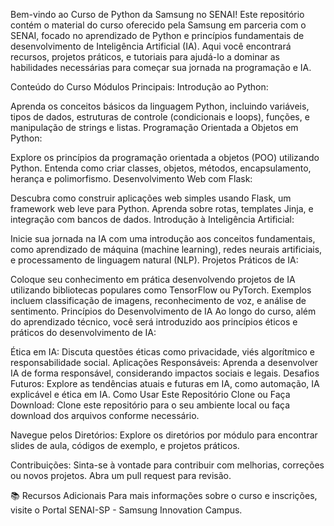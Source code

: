 Bem-vindo ao Curso de Python da Samsung no SENAI!
Este repositório contém o material do curso oferecido pela Samsung em parceria com o SENAI, focado no aprendizado de Python e princípios fundamentais de desenvolvimento de Inteligência Artificial (IA). Aqui você encontrará recursos, projetos práticos, e tutoriais para ajudá-lo a dominar as habilidades necessárias para começar sua jornada na programação e IA.

Conteúdo do Curso
Módulos Principais:
Introdução ao Python:

Aprenda os conceitos básicos da linguagem Python, incluindo variáveis, tipos de dados, estruturas de controle (condicionais e loops), funções, e manipulação de strings e listas.
Programação Orientada a Objetos em Python:

Explore os princípios da programação orientada a objetos (POO) utilizando Python. Entenda como criar classes, objetos, métodos, encapsulamento, herança e polimorfismo.
Desenvolvimento Web com Flask:

Descubra como construir aplicações web simples usando Flask, um framework web leve para Python. Aprenda sobre rotas, templates Jinja, e integração com bancos de dados.
Introdução à Inteligência Artificial:

Inicie sua jornada na IA com uma introdução aos conceitos fundamentais, como aprendizado de máquina (machine learning), redes neurais artificiais, e processamento de linguagem natural (NLP).
Projetos Práticos de IA:

Coloque seu conhecimento em prática desenvolvendo projetos de IA utilizando bibliotecas populares como TensorFlow ou PyTorch. Exemplos incluem classificação de imagens, reconhecimento de voz, e análise de sentimento.
Princípios do Desenvolvimento de IA
Ao longo do curso, além do aprendizado técnico, você será introduzido aos princípios éticos e práticos do desenvolvimento de IA:

Ética em IA: Discuta questões éticas como privacidade, viés algorítmico e responsabilidade social.
Aplicações Responsáveis: Aprenda a desenvolver IA de forma responsável, considerando impactos sociais e legais.
Desafios Futuros: Explore as tendências atuais e futuras em IA, como automação, IA explicável e ética em IA.
Como Usar Este Repositório
Clone ou Faça Download: Clone este repositório para o seu ambiente local ou faça download dos arquivos conforme necessário.

Navegue pelos Diretórios: Explore os diretórios por módulo para encontrar slides de aula, códigos de exemplo, e projetos práticos.

Contribuições: Sinta-se à vontade para contribuir com melhorias, correções ou novos projetos. Abra um pull request para revisão.

📚 Recursos Adicionais
Para mais informações sobre o curso e inscrições, visite o Portal SENAI-SP - Samsung Innovation Campus.

